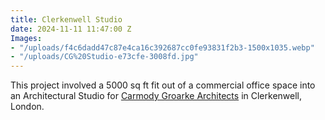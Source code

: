 ```yaml
---
title: Clerkenwell Studio
date: 2024-11-11 11:47:00 Z
Images:
- "/uploads/f4c6dadd47c87e4ca16c392687cc0fe93831f2b3-1500x1035.webp"
- "/uploads/CG%20Studio-e73cfe-3008fd.jpg"
---
```


This project involved a 5000 sq ft fit out of a commercial office space into an Architectural Studio for [Carmody Groarke Architects](https://www.carmodygroarke.com/) in Clerkenwell, London.

